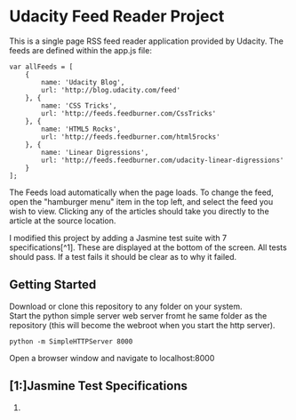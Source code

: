 # Udacity Feed Reader Project

This is a single page RSS feed reader application provided by Udacity.  The feeds are defined within the app.js file:

```
var allFeeds = [
    {
        name: 'Udacity Blog',
        url: 'http://blog.udacity.com/feed'
    }, {
        name: 'CSS Tricks',
        url: 'http://feeds.feedburner.com/CssTricks'
    }, {
        name: 'HTML5 Rocks',
        url: 'http://feeds.feedburner.com/html5rocks'
    }, {
        name: 'Linear Digressions',
        url: 'http://feeds.feedburner.com/udacity-linear-digressions'
    }
];
```

The Feeds load automatically when the page loads.  To change the feed, open the "hamburger menu" item in the top left, and select the feed you wish to view.  Clicking any of the articles should take you directly to the article at the source location.

I modified this project by adding a Jasmine test suite with 7 specifications[^1].  These are displayed at the bottom of the screen.  All tests should pass.  If a test fails it should be clear as to why it failed.

## Getting Started

Download or clone this repository to any folder on your system.  
Start the python simple server web server fromt he same folder as the repository (this will become the webroot when you start the http server).

`python -m SimpleHTTPServer 8000`

Open a browser window and navigate to localhost:8000

## [1:]Jasmine Test Specifications

1. 